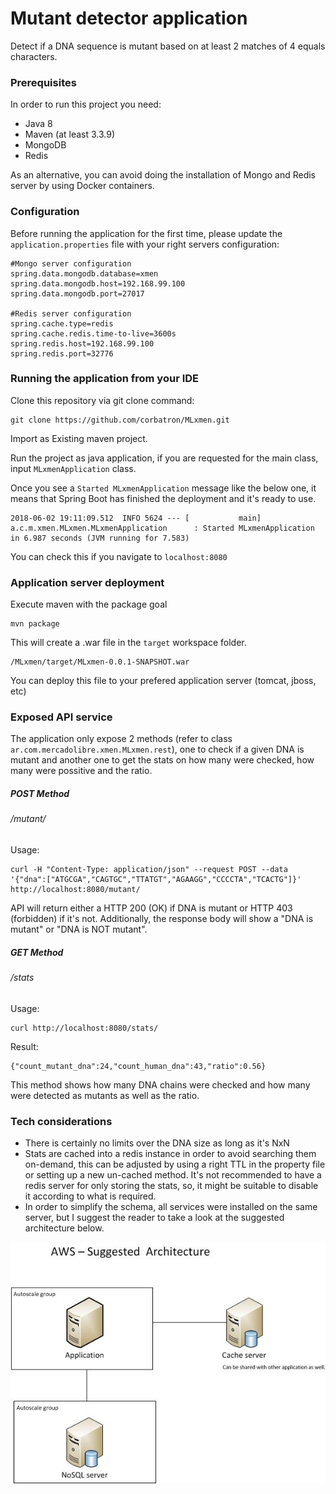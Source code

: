 # Mutant detector application

Detect if a DNA sequence is mutant based on at least 2 matches of 4 equals characters.

### Prerequisites
In order to run this project you need:

- Java 8
- Maven (at least 3.3.9)
- MongoDB 
- Redis

As an alternative, you can avoid doing the installation of Mongo and Redis server by using Docker containers.

### Configuration

Before running the application for the first time, please update the `application.properties` file with your right servers configuration:

    #Mongo server configuration
    spring.data.mongodb.database=xmen
    spring.data.mongodb.host=192.168.99.100
    spring.data.mongodb.port=27017

    #Redis server configuration
    spring.cache.type=redis
    spring.cache.redis.time-to-live=3600s 
    spring.redis.host=192.168.99.100
    spring.redis.port=32776



### Running the application from your IDE

Clone this repository via git clone command:

```
git clone https://github.com/corbatron/MLxmen.git
```

Import as Existing maven project.

Run the project as java application, if you are requested for the main class, input `MLxmenApplication` class.

Once you see a `Started MLxmenApplication` message like the below one, it means that Spring Boot has finished the deployment and it's ready to use.
```
2018-06-02 19:11:09.512  INFO 5624 --- [           main] a.c.m.xmen.MLxmen.MLxmenApplication      : Started MLxmenApplication in 6.987 seconds (JVM running for 7.583)
```

You can check this if you navigate to `localhost:8080`

### Application server deployment

Execute maven with the package goal

    mvn package

This will create a .war file in the `target` workspace folder.

    /MLxmen/target/MLxmen-0.0.1-SNAPSHOT.war

You can deploy this file to your prefered application server (tomcat, jboss, etc)
	
### Exposed API service
The application only expose 2 methods (refer to class  `ar.com.mercadolibre.xmen.MLxmen.rest`), one to check if a given DNA is mutant and another one to get the stats on how many were checked, how many were possitive and the ratio. 

##### POST Method
###### /mutant/
Usage:

    curl -H "Content-Type: application/json" --request POST --data '{"dna":["ATGCGA","CAGTGC","TTATGT","AGAAGG","CCCCTA","TCACTG"]}' http://localhost:8080/mutant/

API will return either a HTTP 200 (OK) if DNA is mutant or HTTP 403 (forbidden) if it's not. Additionally, the response body will show a "DNA is mutant" or "DNA is NOT mutant".

##### GET Method
###### /stats
Usage:

    curl http://localhost:8080/stats/

Result:

    {"count_mutant_dna":24,"count_human_dna":43,"ratio":0.56} 

This method shows how many DNA chains were checked and how many were detected as mutants as well as the ratio.

### Tech considerations
 - There is certainly no limits over the DNA size as long as it's NxN
 - Stats are cached into a redis instance in order to avoid searching them on-demand, this can be adjusted by using a right TTL in the property file or setting up a new un-cached method. It's not recommended to have a redis server for only storing the stats, so, it might be suitable to disable it according to what is required.
 - In order to simplify the schema, all services were installed on the same server, but I suggest the reader to take a look at the suggested architecture below.
 
 ![Suggested Architecture](https://github.com/corbatron/MLxmen/blob/master/Suggested%20Architecture.jpg)


